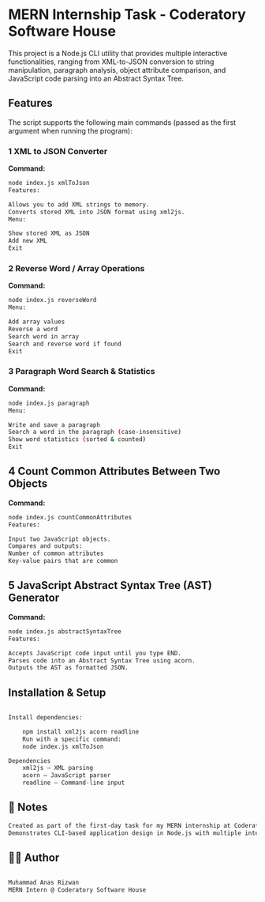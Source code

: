 # MERN Internship Task - Coderatory Software House

This project is a Node.js CLI  utility that provides multiple interactive functionalities, ranging from XML-to-JSON conversion to string manipulation, paragraph analysis, object attribute comparison, and JavaScript code parsing into an Abstract Syntax Tree.

## Features

The script supports the following main commands (passed as the first argument when running the program):

### 1 XML to JSON Converter  
**Command:**
```bash
node index.js xmlToJson
Features:

Allows you to add XML strings to memory.
Converts stored XML into JSON format using xml2js.
Menu:

Show stored XML as JSON
Add new XML
Exit
```

### 2 Reverse Word / Array Operations
**Command:**
```bash
node index.js reverseWord
Menu:

Add array values
Reverse a word
Search word in array
Search and reverse word if found
Exit
```

### 3 Paragraph Word Search & Statistics
**Command:**
```bash
node index.js paragraph
Menu:

Write and save a paragraph
Search a word in the paragraph (case-insensitive)
Show word statistics (sorted & counted)
Exit
```

## 4 Count Common Attributes Between Two Objects
**Command:**
```bash
node index.js countCommonAttributes
Features:

Input two JavaScript objects.
Compares and outputs:
Number of common attributes
Key-value pairs that are common
```

## 5 JavaScript Abstract Syntax Tree (AST) Generator
**Command:**
```bash
node index.js abstractSyntaxTree
Features:

Accepts JavaScript code input until you type END.
Parses code into an Abstract Syntax Tree using acorn.
Outputs the AST as formatted JSON.
```

## Installation & Setup
```bash

Install dependencies:

    npm install xml2js acorn readline
    Run with a specific command:
    node index.js xmlToJson

Dependencies
    xml2js – XML parsing
    acorn – JavaScript parser
    readline – Command-line input
```

## 📌 Notes
```bash
Created as part of the first-day task for my MERN internship at Coderatory Software House.
Demonstrates CLI-based application design in Node.js with multiple interactive menus.
```

## 👨‍💻 Author
```bash

Muhammad Anas Rizwan
MERN Intern @ Coderatory Software House
```